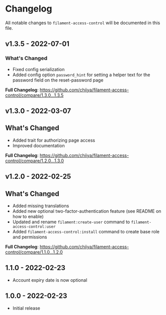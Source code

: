 # Changelog

All notable changes to `filament-access-control` will be documented in this file.

## v1.3.5 - 2022-07-01

### What's Changed

- Fixed config serialization
- Added config option `password_hint` for setting a helper text for the password field on the reset-password page

**Full Changelog**: https://github.com/chiiya/filament-access-control/compare/1.3.0...1.3.5

## v1.3.0 - 2022-03-07

## What's Changed

- Added trait for authorizing page access
- Improved documentation

**Full Changelog**: https://github.com/chiiya/filament-access-control/compare/1.2.0...1.3.0

## v1.2.0 - 2022-02-25

## What's Changed

- Added missing translations
- Added new optional two-factor-authentication feature (see README on how to enable)
- Updated and rename `filament:create-user` command to `filament-access-control:user`
- Added `filament-access-control:install` command to create base role and permissions

**Full Changelog**: https://github.com/chiiya/filament-access-control/compare/1.1.0...1.2.0

## 1.1.0 - 2022-02-23

- Account expiry date is now optional

## 1.0.0 - 2022-02-23

- Initial release

